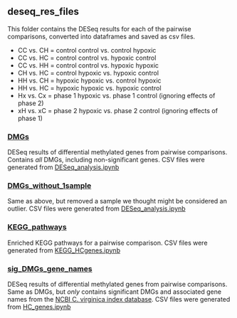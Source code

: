 ## deseq_res_files

This folder contains the DESeq results for each of the pairwise comparisons, converted into dataframes and saved as csv files. 

- CC vs. CH = control control vs. control hypoxic
- CC vs. HC = control control vs. hypoxic control
- CC vs. HH = control control vs. hypoxic hypoxic
- CH vs. HC = control hypoxic vs. hypoxic control
- HH vs. CH = hypoxic hypoxic vs. control hypoxic
- HH vs. HC = hypoxic hypoxic vs. hypoxic control
- Hx vs. Cx = phase 1 hypoxic vs. phase 1 control (ignoring effects of phase 2)
- xH vs. xC = phase 2 hypoxic vs. phase 2 control (ignoring effects of phase 1)

### [DMGs](https://github.com/jgmcdonough/CE18_methylRAD_analysis/tree/master/analysis/deseq_res_files/DMGs)
DESeq results of differential methylated genes from pairwise comparisons. Contains *all* DMGs, including non-significant genes. CSV files were generated from [DESeq_analysis.ipynb](https://github.com/jgmcdonough/CE18_methylRAD_analysis/blob/master/analysis/DMGs_analysis/DESeq_analysis.ipynb)


### [DMGs_without_1sample](https://github.com/jgmcdonough/CE18_methylRAD_analysis/tree/master/analysis/deseq_res_files/DMGs_without_1sample)
Same as above, but removed a sample we thought might be considered an outlier. CSV files were generated from [DESeq_analysis.ipynb](https://github.com/jgmcdonough/CE18_methylRAD_analysis/blob/master/analysis/DMGs_analysis/DESeq_analysis.ipynb)


### [KEGG_pathways](https://github.com/jgmcdonough/CE18_methylRAD_analysis/tree/master/analysis/deseq_res_files/KEGG_pathways)
Enriched KEGG pathways for a pairwise comparison. CSV files were generated from [KEGG_HCgenes.ipynb](https://github.com/jgmcdonough/CE18_methylRAD_analysis/blob/master/analysis/DMGs_analysis/KEGG_HCgenes.ipynb)


### [sig_DMGs_gene_names](https://github.com/jgmcdonough/CE18_methylRAD_analysis/tree/master/analysis/deseq_res_files/sig_DMGs_gene_names)
DESeq results of differential methylated genes from pairwise comparisons. Same as DMGs, but *only* contains significant DMGs and associated gene names from the [NCBI C. virginica index database](https://ftp.ncbi.nlm.nih.gov/genomes/all/annotation_releases/6565/100/GCF_002022765.2_C_virginica-3.0/). CSV files were generated from [HC_genes.ipynb](https://github.com/jgmcdonough/CE18_methylRAD_analysis/blob/master/analysis/DMGs_analysis/HC_genes.ipynb)

